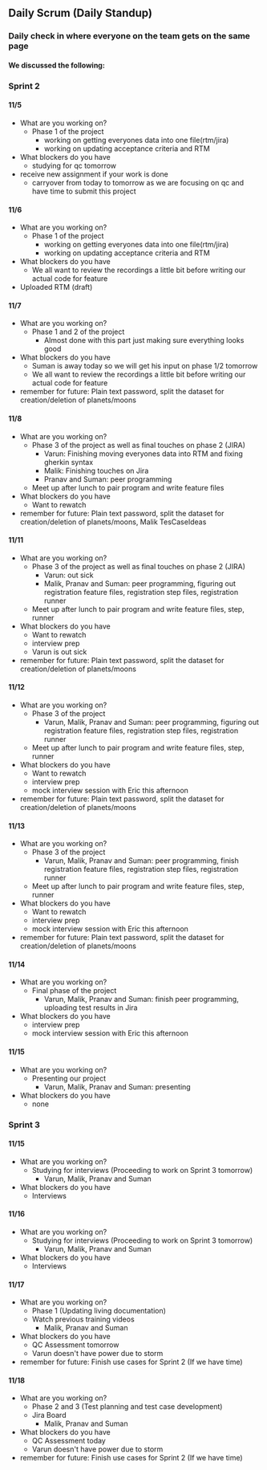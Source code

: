 ## Daily Scrum (Daily Standup)

### Daily check in where everyone on the team gets on the same page

#### We discussed the following:

### Sprint 2
#### 11/5 
- What are you working on?
     - Phase 1 of the project
        - working on getting everyones data into one file(rtm/jira)
        - working on updating acceptance criteria and RTM
- What blockers do you have  
     - studying for qc tomorrow
- receive new assignment if your work is done
     - carryover from today to tomorrow as we are focusing on qc and have time to submit this project

#### 11/6
- What are you working on?
     - Phase 1 of the project
        - working on getting everyones data into one file(rtm/jira)
        - working on updating acceptance criteria and RTM
- What blockers do you have  
     - We all want to review the recordings a little bit before writing our actual code for feature
- Uploaded RTM (draft)

#### 11/7
- What are you working on?
     - Phase 1 and 2 of the project
        - Almost done with this part just making sure everything looks good
- What blockers do you have
     - Suman is away today so we will get his input on phase 1/2 tomorrow 
     - We all want to review the recordings a little bit before writing our actual code for feature
- remember for future: Plain text password, split the dataset for creation/deletion of planets/moons

#### 11/8
- What are you working on?
     - Phase 3 of the project as well as final touches on phase 2 (JIRA)
          - Varun: Finishing moving everyones data into RTM and fixing gherkin syntax
          - Malik: Finishing touches on Jira
          - Pranav and Suman: peer programming
     - Meet up after lunch to pair program and write feature files
- What blockers do you have
     - Want to rewatch  
- remember for future: Plain text password, split the dataset for creation/deletion of planets/moons, Malik TesCaseIdeas

#### 11/11
- What are you working on?
     - Phase 3 of the project as well as final touches on phase 2 (JIRA)
          - Varun: out sick
          - Malik, Pranav and Suman: peer programming, figuring out registration feature files, registration step files, registration runner
     - Meet up after lunch to pair program and write feature files, step, runner
- What blockers do you have
     - Want to rewatch
     - interview prep
     - Varun is out sick
- remember for future: Plain text password, split the dataset for creation/deletion of planets/moons

#### 11/12
- What are you working on?
     - Phase 3 of the project
          - Varun, Malik, Pranav and Suman: peer programming, figuring out registration feature files, registration step files, registration runner
     - Meet up after lunch to pair program and write feature files, step, runner
- What blockers do you have
     - Want to rewatch
     - interview prep
     - mock interview session with Eric this afternoon
- remember for future: Plain text password, split the dataset for creation/deletion of planets/moons

#### 11/13
- What are you working on?
     - Phase 3 of the project
          - Varun, Malik, Pranav and Suman: peer programming, finish registration feature files, registration step files, registration runner
     - Meet up after lunch to pair program and write feature files, step, runner
- What blockers do you have
     - Want to rewatch
     - interview prep
     - mock interview session with Eric this afternoon
- remember for future: Plain text password, split the dataset for creation/deletion of planets/moons

#### 11/14
- What are you working on?
     - Final phase of the project
          - Varun, Malik, Pranav and Suman: finish peer programming, uploading test results in Jira
- What blockers do you have
     - interview prep
     - mock interview session with Eric this afternoon

#### 11/15
- What are you working on?
     - Presenting our project
          - Varun, Malik, Pranav and Suman: presenting
- What blockers do you have
     - none

### Sprint 3

#### 11/15
- What are you working on?
     - Studying for interviews (Proceeding to work on Sprint 3 tomorrow)
          - Varun, Malik, Pranav and Suman
- What blockers do you have
     - Interviews

#### 11/16
- What are you working on?
     - Studying for interviews (Proceeding to work on Sprint 3 tomorrow)
          - Varun, Malik, Pranav and Suman
- What blockers do you have
     - Interviews

#### 11/17
- What are you working on?
     - Phase 1 (Updating living documentation)
     - Watch previous training videos 
          - Malik, Pranav and Suman
- What blockers do you have
     - QC Assessment tomorrow
     - Varun doesn't have power due to storm
- remember for future: Finish use cases for Sprint 2 (If we have time)

#### 11/18
- What are you working on?
     - Phase 2 and 3 (Test planning and test case development)
     - Jira Board  
          - Malik, Pranav and Suman
- What blockers do you have
     - QC Assessment today
     - Varun doesn't have power due to storm
- remember for future: Finish use cases for Sprint 2 (If we have time)
